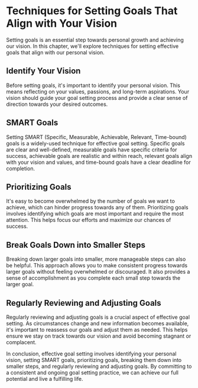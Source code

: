 Techniques for Setting Goals That Align with Your Vision
=================================================================================

Setting goals is an essential step towards personal growth and achieving our vision. In this chapter, we'll explore techniques for setting effective goals that align with our personal vision.

Identify Your Vision
--------------------

Before setting goals, it's important to identify your personal vision. This means reflecting on your values, passions, and long-term aspirations. Your vision should guide your goal setting process and provide a clear sense of direction towards your desired outcomes.

SMART Goals
-----------

Setting SMART (Specific, Measurable, Achievable, Relevant, Time-bound) goals is a widely-used technique for effective goal setting. Specific goals are clear and well-defined, measurable goals have specific criteria for success, achievable goals are realistic and within reach, relevant goals align with your vision and values, and time-bound goals have a clear deadline for completion.

Prioritizing Goals
------------------

It's easy to become overwhelmed by the number of goals we want to achieve, which can hinder progress towards any of them. Prioritizing goals involves identifying which goals are most important and require the most attention. This helps focus our efforts and maximize our chances of success.

Break Goals Down into Smaller Steps
-----------------------------------

Breaking down larger goals into smaller, more manageable steps can also be helpful. This approach allows you to make consistent progress towards larger goals without feeling overwhelmed or discouraged. It also provides a sense of accomplishment as you complete each small step towards the larger goal.

Regularly Reviewing and Adjusting Goals
---------------------------------------

Regularly reviewing and adjusting goals is a crucial aspect of effective goal setting. As circumstances change and new information becomes available, it's important to reassess our goals and adjust them as needed. This helps ensure we stay on track towards our vision and avoid becoming stagnant or complacent.

In conclusion, effective goal setting involves identifying your personal vision, setting SMART goals, prioritizing goals, breaking them down into smaller steps, and regularly reviewing and adjusting goals. By committing to a consistent and ongoing goal setting practice, we can achieve our full potential and live a fulfilling life.
